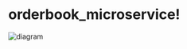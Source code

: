 # orderbook_microservice!
![diagram](https://github.com/Tanakpek/orderbook_microservice/blob/master/Untitled%20Diagram.drawio)
